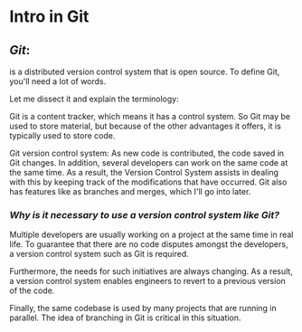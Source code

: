# **Intro in Git**
## *Git*: 
 is a distributed version control system that is open source. To define Git, you'll need a lot of words.

Let me dissect it and explain the terminology:

Git is a content tracker, which means it has a control system. So Git may be used to store material, but because of the other advantages it offers, it is typically used to store code.

Git version control system: As new code is contributed, the code saved in Git changes. In addition, several developers can work on the same code at the same time. As a result, the Version Control System assists in dealing with this by keeping track of the modifications that have occurred. Git also has features like as branches and merges, which I'll go into later.

### *Why is it necessary to use a version control system like Git?*

Multiple developers are usually working on a project at the same time in real life. To guarantee that there are no code disputes amongst the developers, a version control system such as Git is required.

Furthermore, the needs for such initiatives are always changing. As a result, a version control system enables engineers to revert to a previous version of the code.

Finally, the same codebase is used by many projects that are running in parallel. The idea of branching in Git is critical in this situation.